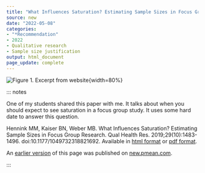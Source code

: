```yaml
---
title: "What Influences Saturation? Estimating Sample Sizes in Focus Group Research"
source: new
date: "2022-05-08"
categories:
- "*Recommendation"
- 2022
- Qualitative research
- Sample size justification
output: html_document
page_update: complete
---
```


![Figure 1. Excerpt from website](http://www.pmean.com/new-images/22/focus-group-saturation-01.png){width=80%}

::: notes

One of my students shared this paper with me. It talks about when you should expect to see saturation in a focus group study. It uses some hard date to answer this question.

Hennink MM, Kaiser BN, Weber MB. What Influences Saturation? Estimating Sample Sizes in Focus Group Research. Qual Health Res. 2019;29(10):1483-1496. doi:10.1177/1049732318821692. Available in [html format][hen1] or [pdf format][hen2].

[hen1]: https://www.ncbi.nlm.nih.gov/pmc/articles/PMC6635912/
[hen2]: https://www.ncbi.nlm.nih.gov/pmc/articles/PMC6635912/pdf/nihms-1031312.pdf

An [earlier version][sim2] of this page was published on [new.pmean.com][sim1].

[sim1]: http://new.pmean.com
[sim2]: http://new.pmean.com/writing-case-reports/

:::
